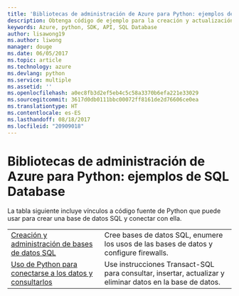 ```yaml
---
title: 'Bibliotecas de administración de Azure para Python: ejemplos de SQL Database'
description: Obtenga código de ejemplo para la creación y actualización de bases de datos de Azure SQL Database mediante las bibliotecas de administración de Azure para Python.
keywords: Azure, python, SDK, API, SQL Database
author: lisawong19
ms.author: liwong
manager: douge
ms.date: 06/05/2017
ms.topic: article
ms.technology: azure
ms.devlang: python
ms.service: multiple
ms.assetid: ''
ms.openlocfilehash: a0ec8fb3d2ef5eb4c5c58a3370b6efa221e33029
ms.sourcegitcommit: 3617d0db0111bbc00072ff8161de2d76606ce0ea
ms.translationtype: HT
ms.contentlocale: es-ES
ms.lasthandoff: 08/18/2017
ms.locfileid: "20909018"
---
```

# <a name="azure-management-libraries-for-python-samples-for-sql-database"></a>Bibliotecas de administración de Azure para Python: ejemplos de SQL Database

La tabla siguiente incluye vínculos a código fuente de Python que puede usar para crear una base de datos SQL y conectar con ella. 

| ||
|---|---|
| [Creación y administración de bases de datos SQL][1] | Cree bases de datos SQL, enumere los usos de las bases de datos y configure firewalls.  | 
| [Uso de Python para conectarse a los datos y consultarlos][2] | Use instrucciones Transact-SQL para consultar, insertar, actualizar y eliminar datos en la base de datos. | 

[1]: https://azure.microsoft.com/resources/samples/sql-database-python-manage/
[2]: https://docs.microsoft.com/azure/sql-database/sql-database-connect-query-python